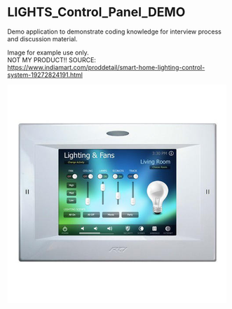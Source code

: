 # LIGHTS_Control_Panel_DEMO
Demo application to demonstrate coding knowledge for interview process and discussion material.

Image for example use only. <br>
NOT MY PRODUCT!! SOURCE: https://www.indiamart.com/proddetail/smart-home-lighting-control-system-19272824191.html

<img src="DOCS/images/smart-home-lighting-control-systems-500x500.jpg">

